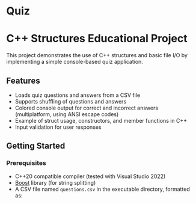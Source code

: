 # Quiz
# C++ Structures Educational Project

This project demonstrates the use of C++ structures and basic file I/O by implementing a simple console-based quiz application.

## Features

- Loads quiz questions and answers from a CSV file
- Supports shuffling of questions and answers
- Colored console output for correct and incorrect answers (multiplatform, using ANSI escape codes)
- Example of struct usage, constructors, and member functions in C++
- Input validation for user responses

## Getting Started

### Prerequisites

- C++20 compatible compiler (tested with Visual Studio 2022)
- [Boost](https://www.boost.org/) library (for string splitting)
- A CSV file named `questions.csv` in the executable directory, formatted as:
